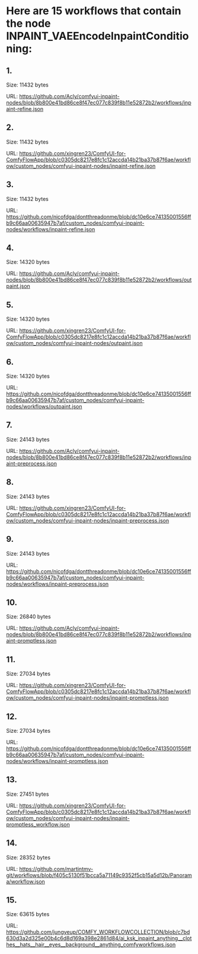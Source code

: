 # Here are 15 workflows that contain the node INPAINT_VAEEncodeInpaintConditioning:

## 1. 

Size: 11432 bytes

URL: https://github.com/Acly/comfyui-inpaint-nodes/blob/8b800e41bd86ce8f47ec077c839f8b11e52872b2/workflows/inpaint-refine.json

## 2. 

Size: 11432 bytes

URL: https://github.com/xingren23/ComfyUI-for-ComfyFlowApp/blob/c0305dc8217e8fc1c12accda14b21ba37b87f6ae/workflow/custom_nodes/comfyui-inpaint-nodes/inpaint-refine.json

## 3. 

Size: 11432 bytes

URL: https://github.com/nicofdga/dontthreadonme/blob/dc10e6ce74135001556ffb9c66aa00635947b7af/custom_nodes/comfyui-inpaint-nodes/workflows/inpaint-refine.json

## 4. 

Size: 14320 bytes

URL: https://github.com/Acly/comfyui-inpaint-nodes/blob/8b800e41bd86ce8f47ec077c839f8b11e52872b2/workflows/outpaint.json

## 5. 

Size: 14320 bytes

URL: https://github.com/xingren23/ComfyUI-for-ComfyFlowApp/blob/c0305dc8217e8fc1c12accda14b21ba37b87f6ae/workflow/custom_nodes/comfyui-inpaint-nodes/outpaint.json

## 6. 

Size: 14320 bytes

URL: https://github.com/nicofdga/dontthreadonme/blob/dc10e6ce74135001556ffb9c66aa00635947b7af/custom_nodes/comfyui-inpaint-nodes/workflows/outpaint.json

## 7. 

Size: 24143 bytes

URL: https://github.com/Acly/comfyui-inpaint-nodes/blob/8b800e41bd86ce8f47ec077c839f8b11e52872b2/workflows/inpaint-preprocess.json

## 8. 

Size: 24143 bytes

URL: https://github.com/xingren23/ComfyUI-for-ComfyFlowApp/blob/c0305dc8217e8fc1c12accda14b21ba37b87f6ae/workflow/custom_nodes/comfyui-inpaint-nodes/inpaint-preprocess.json

## 9. 

Size: 24143 bytes

URL: https://github.com/nicofdga/dontthreadonme/blob/dc10e6ce74135001556ffb9c66aa00635947b7af/custom_nodes/comfyui-inpaint-nodes/workflows/inpaint-preprocess.json

## 10. 

Size: 26840 bytes

URL: https://github.com/Acly/comfyui-inpaint-nodes/blob/8b800e41bd86ce8f47ec077c839f8b11e52872b2/workflows/inpaint-promptless.json

## 11. 

Size: 27034 bytes

URL: https://github.com/xingren23/ComfyUI-for-ComfyFlowApp/blob/c0305dc8217e8fc1c12accda14b21ba37b87f6ae/workflow/custom_nodes/comfyui-inpaint-nodes/inpaint-promptless.json

## 12. 

Size: 27034 bytes

URL: https://github.com/nicofdga/dontthreadonme/blob/dc10e6ce74135001556ffb9c66aa00635947b7af/custom_nodes/comfyui-inpaint-nodes/workflows/inpaint-promptless.json

## 13. 

Size: 27451 bytes

URL: https://github.com/xingren23/ComfyUI-for-ComfyFlowApp/blob/c0305dc8217e8fc1c12accda14b21ba37b87f6ae/workflow/custom_nodes/comfyui-inpaint-nodes/inpaint-promptless_workflow.json

## 14. 

Size: 28352 bytes

URL: https://github.com/martintmv-git/workflows/blob/f405c5130f51bcca5a71149c9352f5cb15a5d12b/Panorama/workflow.json

## 15. 

Size: 63615 bytes

URL: https://github.com/jungyeup/COMFY_WORKFLOWCOLLECTION/blob/c7bd630d3a2d325e00b4c6d8d169a398e2861d84/ai_ksk_inpaint_anything__clothes__hats__hair__eyes__background__anything_comfyworkflows.json

